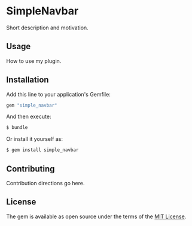 # SimpleNavbar
Short description and motivation.

## Usage
How to use my plugin.

## Installation
Add this line to your application's Gemfile:

```ruby
gem "simple_navbar"
```

And then execute:
```bash
$ bundle
```

Or install it yourself as:
```bash
$ gem install simple_navbar
```

## Contributing
Contribution directions go here.

## License
The gem is available as open source under the terms of the [MIT License](https://opensource.org/licenses/MIT).
